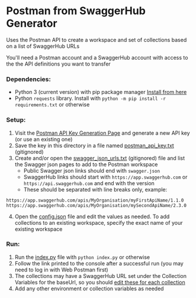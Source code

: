 # Postman from SwaggerHub Generator

Uses the Postman API to create a workspace and set of collections based on a list of SwaggerHub URLs

You'll need a Postman account and a SwaggerHub account with access to the the API definitions you want to transfer

### Dependencies:
- Python 3 (current version) with pip package manager [Install from here](https://www.python.org/downloads/)
- Python `requests` library. Install with `python -m pip install -r requirements.txt` or otherwise

### Setup:
1) Visit the [Postman API Key Generation Page](https://web.postman.co/settings/me/api-keys) and generate a new API key (or use an existing one)
2) Save the key in this directory in a file named [postman_api_key.txt](postman_api_key.txt) (gitignored)
3) Create and/or open the [swagger_json_urls.txt](swagger_json_urls.txt) (gitignored) file and list the Swagger json pages to add to the Postman workspace
   - Public Swagger json links should end with `swagger.json`
   - SwaggerHub links should start with `https://app.swaggerhub.com` or `https://api.swaggerhub.com` and end with the version
   - These should be separated with line breaks only, example:
```
https://app.swaggerhub.com/apis/MyOrganisation/myFirstApiName/1.1.0
https://app.swaggerhub.com/apis/MyOrganisation/mySecondApiName/2.3.0
```
4) Open the [config.json](config.json) file and edit the values as needed. To add collections to an existing workspace, specify the exact name of your existing workspace

### Run:
1) Run the [index.py](index.py) file with `python index.py` or otherwise
2) Follow the link printed to the console after a successful run (you may need to log in with Web Postman first)
3) The collections may have a SwaggerHub URL set under the Collection Variables for the baseUrl, so you should [edit these for each collection](https://learning.postman.com/docs/sending-requests/variables/#defining-collection-variables)
4) Add any other environment or collection variables as needed
